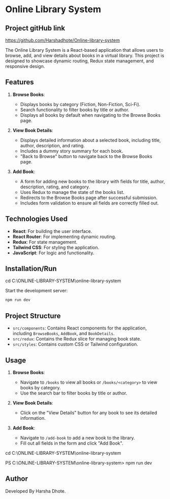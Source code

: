 


# Online Library System
## Project gitHub link
https://github.com/Harshadhote/Online-library-system

The Online Library System is a React-based application that allows users to browse, add, and view details about books in a virtual library. This project is designed to showcase dynamic routing, Redux state management, and responsive design.

## Features

1. **Browse Books**:
   - Displays books by category (Fiction, Non-Fiction, Sci-Fi).
   - Search functionality to filter books by title or author.
   - Displays all books by default when navigating to the Browse Books page.

2. **View Book Details**:
   - Displays detailed information about a selected book, including title, author, description, and rating.
   - Includes a dummy story summary for each book.
   - "Back to Browse" button to navigate back to the Browse Books page.

3. **Add Book**:
   - A form for adding new books to the library with fields for title, author, description, rating, and category.
   - Uses Redux to manage the state of the books list.
   - Redirects to the Browse Books page after successful submission.
   - Includes form validation to ensure all fields are correctly filled out.

## Technologies Used

- **React**: For building the user interface.
- **React Router**: For implementing dynamic routing.
- **Redux**: For state management.
- **Tailwind CSS**: For styling the application.
- **JavaScript**: For logic and functionality.

## Installation/Run

 cd C:\ONLINE-LIBRARY-SYSTEM\online-library-system

 Start the development server:
   ```bash
   npm run dev
   ```



## Project Structure

- `src/components`: Contains React components for the application, including `BrowseBooks`, `AddBook`, and `BookDetails`.
- `src/redux`: Contains the Redux slice for managing book state.
- `src/styles`: Contains custom CSS or Tailwind configuration.

## Usage

1. **Browse Books**:
   - Navigate to `/books` to view all books or `/books/<category>` to view books by category.
   - Use the search bar to filter books by title or author.

2. **View Book Details**:
   - Click on the "View Details" button for any book to see its detailed information.

3. **Add Book**:
   - Navigate to `/add-book` to add a new book to the library.
   - Fill out all fields in the form and click "Add Book".

cd C:\ONLINE-LIBRARY-SYSTEM\online-library-system
 
PS C:\ONLINE-LIBRARY-SYSTEM\online-library-system> npm run dev   



## Author

Developed By
Harsha Dhote.

